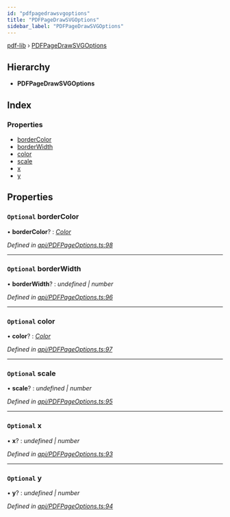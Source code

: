 ```yaml
---
id: "pdfpagedrawsvgoptions"
title: "PDFPageDrawSVGOptions"
sidebar_label: "PDFPageDrawSVGOptions"
---
```


[pdf-lib](../index.md) › [PDFPageDrawSVGOptions](pdfpagedrawsvgoptions.md)

## Hierarchy

* **PDFPageDrawSVGOptions**

## Index

### Properties

* [borderColor](pdfpagedrawsvgoptions.md#optional-bordercolor)
* [borderWidth](pdfpagedrawsvgoptions.md#optional-borderwidth)
* [color](pdfpagedrawsvgoptions.md#optional-color)
* [scale](pdfpagedrawsvgoptions.md#optional-scale)
* [x](pdfpagedrawsvgoptions.md#optional-x)
* [y](pdfpagedrawsvgoptions.md#optional-y)

## Properties

### `Optional` borderColor

• **borderColor**? : *[Color](../index.md#color)*

*Defined in [api/PDFPageOptions.ts:98](https://github.com/Hopding/pdf-lib/blob/b693c81/src/api/PDFPageOptions.ts#L98)*

___

### `Optional` borderWidth

• **borderWidth**? : *undefined | number*

*Defined in [api/PDFPageOptions.ts:96](https://github.com/Hopding/pdf-lib/blob/b693c81/src/api/PDFPageOptions.ts#L96)*

___

### `Optional` color

• **color**? : *[Color](../index.md#color)*

*Defined in [api/PDFPageOptions.ts:97](https://github.com/Hopding/pdf-lib/blob/b693c81/src/api/PDFPageOptions.ts#L97)*

___

### `Optional` scale

• **scale**? : *undefined | number*

*Defined in [api/PDFPageOptions.ts:95](https://github.com/Hopding/pdf-lib/blob/b693c81/src/api/PDFPageOptions.ts#L95)*

___

### `Optional` x

• **x**? : *undefined | number*

*Defined in [api/PDFPageOptions.ts:93](https://github.com/Hopding/pdf-lib/blob/b693c81/src/api/PDFPageOptions.ts#L93)*

___

### `Optional` y

• **y**? : *undefined | number*

*Defined in [api/PDFPageOptions.ts:94](https://github.com/Hopding/pdf-lib/blob/b693c81/src/api/PDFPageOptions.ts#L94)*
